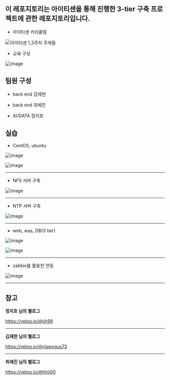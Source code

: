 ## 이 레포지토리는 아이티센을 통해 진행한 3-tier 구축 프로젝트에 관한 레포지토리입니다.

- 아이티센 커리큘럼

![아이티센 1_5주차 주제들](https://user-images.githubusercontent.com/108641325/198593918-b51f5b19-87f8-4e36-bbe2-3eafd2651a9d.png)

- 교육 구성

![image](https://user-images.githubusercontent.com/108641325/198595476-95c85e34-98d8-4284-9ba5-a6e7c1dcb317.png)


## 팀원 구성

- back end 김재현

- back end 최예진

- AI/DATA 정지호


## 실습

- CentOS, ubuntu

![image](https://user-images.githubusercontent.com/108641325/198598428-e374db2f-7385-4e01-92a3-55046d5e0b01.png)


![image](https://user-images.githubusercontent.com/108641325/198598066-d4c653e6-c042-4fdf-87ef-fab3e5ce4e82.png)

---

- NFS 서버 구축

![image](https://user-images.githubusercontent.com/108641325/198600221-0ee3f23c-0213-4652-b1c6-b8f8bcff4c28.png)

---

- NTP 서버 구축

![image](https://user-images.githubusercontent.com/108641325/198601492-cef5f8fd-93bf-4e4b-befc-af5dd96c9cc6.png)

---

- web, was, DB(3 tier)

![image](https://user-images.githubusercontent.com/108641325/198602592-d6c7b329-077d-4dec-abd3-d4ae28b729b3.png)

![image](https://user-images.githubusercontent.com/108641325/198602879-95970a2f-e048-49d8-ae65-39fdd8e0eb16.png)


---

- zabbix를 활용한 연동

![image](https://user-images.githubusercontent.com/108641325/198605095-4e025c11-7aa8-4fe7-b391-86ea2e7978eb.png)

---

## 참고

**정지호 님의 벨로그**

https://velog.io/@jjh98

---

**김재현 님의 벨로그**

https://velog.io/@rlawogus73

---

**최예진 님의 벨로그**

https://velog.io/@hhii00


